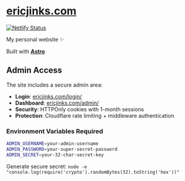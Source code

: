 # [ericjinks.com](https://ericjinks.com)

[![Netlify Status](https://api.netlify.com/api/v1/badges/79156c84-6012-4ed1-a8ac-af5538858166/deploy-status)](https://app.netlify.com/sites/ericjinks/deploys)

My personal website ✨

Built with **[Astro](https://astro.build)**

## Admin Access

The site includes a secure admin area:

- **Login**: [ericjinks.com/login/](https://ericjinks.com/login/)
- **Dashboard**: [ericjinks.com/admin/](https://ericjinks.com/admin/)
- **Security**: HTTPOnly cookies with 1-month sessions
- **Protection**: Cloudflare rate limiting + middleware authentication

### Environment Variables Required

```bash
ADMIN_USERNAME=your-admin-username
ADMIN_PASSWORD=your-super-secret-password
ADMIN_SECRET=your-32-char-secret-key
```

Generate secure secret: `node -e "console.log(require('crypto').randomBytes(32).toString('hex'))"`
